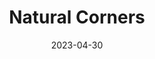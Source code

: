 ---
title: Natural Corners
fulltitle: Natural Corners

date: 2023-04-30

tags:
- 2023
characters:
- tzipora
categories:
- sketch
- characters
keywords:
- 2023

url: /stories/corner/

toc: false

rgb: 137, 133, 78

image: /images/corner.jpg
reddit:
print:
video:
caption: If you can find a natural corner, they make a good place to read away from all the noise.
---